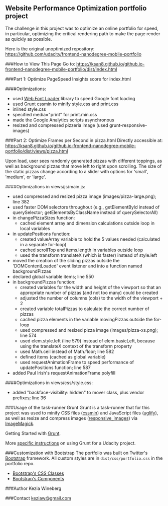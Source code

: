 ## Website Performance Optimization portfolio project

The challenge in this project was to optimize an online portfolio for speed, in particular, optimizing the critical rendering path to make the page render as quickly as possible.

Here is the original unoptimized repository: https://github.com/udacity/frontend-nanodegree-mobile-portfolio

###How to View This Page
Go to: https://ksan8.github.io/github.io-frontend-nanodegree-mobile-portfolio/dist/index.html

###Part 1: Optimize PageSpeed Insights score for index.html

####Optimizations:

* used <a href="https://github.com/typekit/webfontloader">Web Font Loader</a> library to speed Google font loading
* used Grunt cssmin to minify style.css and print.css
* inlined style.css
* specified media="print" for print.min.css
* made the Google Analytics scripts asynchronous
* resized and compressed pizzeria image (used grunt-responsive-images)

###Part 2: Optimize Frames per Second in pizza.html
Directly accessible at: https://ksan8.github.io/github.io-frontend-nanodegree-mobile-portfolio/dist/views/pizza.html

Upon load, user sees randomly generated pizzas with different toppings, as well as background pizzas that move left to right upon scrolling. The size of the static pizzas change according to a slider with options for 'small', 'medium', or 'large'.

####Optimizations in views/js/main.js:

* used compressed and resized pizza image (images/pizza-large.png); line 382
* used faster DOM selectors throughout (e.g., getElementById instead of querySelector; getElementsByClassName instead of querySelectorAll)
* in changePizzaSizes function:
  * cached element array and dimension calculations outside loop in local variables
* in updatePositions function:
  * created valueArray variable to hold the 5 values needed (calculated in a separate for-loop)
  * cached scrollTop and items.length in variables outside loop
  * used the transform translateX (which is faster) instead of style.left
* moved the creation of the sliding pizzas outside the 'DOMContentLoaded' event listener and into a function named backgroundPizzas
* declared global variable items; line 550
* in backgroundPizzas function:
  * created variables for the width and height of the viewport so that an appropriate number of pizzas (and not too many) could be created
  * adjusted the number of columns (cols) to the width of the viewport + 2
  * created variable totalPizzas to calculate the correct number of pizzas
  * cached pizza elements in the variable movingPizzas outside the for-loop
  * used compressed and resized pizza image (images/pizza-xs.png); line 574
  * used elem.style.left (line 579) instead of elem.basicLeft, because using the translateX context of the transform property
  * used Math.ceil instead of Math.floor; line 582
  * defined items (cached as global variable)
  * used requestAnimationFrame to speed performance of updatePositions function; line 587
* added Paul Irish's requestAnimationFrame polyfill

####Optimizations in views/css/style.css:

* added "backface-visibility: hidden" to mover class, plus vendor prefixes; line 36

###Usage of the task-runner Grunt
Grunt is a task-runner that for this project was used to
minify CSS files (<a href="https://github.com/gruntjs/grunt-contrib-cssmin">cssmin</a>) and JavaScript files (<a href="https://github.com/gruntjs/grunt-contrib-uglify">uglify</a>), as
well as resize and compress images (<a href="https://github.com/andismith/grunt-responsive-images">responsive_images</a>) via <a href="http://www.imagemagick.org/script/index.php">ImageMagick</a>.

Getting Started with <a href="http://gruntjs.com/getting-started">Grunt</a>.

More <a href="https://github.com/javsalazar/grunt-boilerplate">specific instructions</a> on using Grunt for a Udacity project.

###Customization with Bootstrap
The portfolio was built on Twitter's <a href="http://getbootstrap.com/">Bootstrap</a> framework. All custom styles are in `dist/css/portfolio.css` in the portfolio repo.

* <a href="http://getbootstrap.com/css/">Bootstrap's CSS Classes</a>
* <a href="http://getbootstrap.com/components/">Bootstrap's Components</a>

###Author
Kezia Wineberg

###Contact
keziaw@gmail.com
